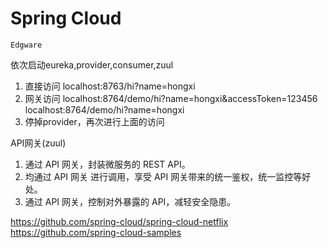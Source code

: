 # Spring Cloud
`Edgware`

依次启动eureka,provider,consumer,zuul
1. 直接访问 localhost:8763/hi?name=hongxi
1. 网关访问 localhost:8764/demo/hi?name=hongxi&accessToken=123456 localhost:8764/demo/hi?name=hongxi
1. 停掉provider，再次进行上面的访问

API网关(zuul)
1. 通过 API 网关，封装微服务的 REST API。
1. 均通过 API 网关 进行调用，享受 API 网关带来的统一鉴权，统一监控等好处。
1. 通过 API 网关，控制对外暴露的 API，减轻安全隐患。

https://github.com/spring-cloud/spring-cloud-netflix
https://github.com/spring-cloud-samples